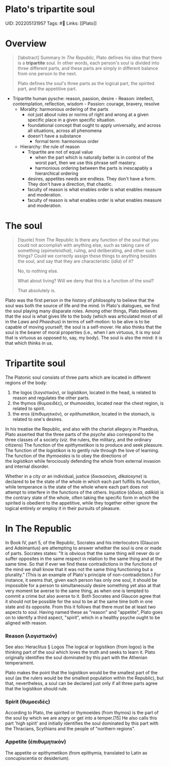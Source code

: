 # Plato's tripartite soul
UID: 202205131957
Tags: #🌲 
Links: [[Plato]]

# Overview
> [!abstract] Summary
> In _The Republic_, Plato defines his idea that there is a **tripartite** soul. In other words, each person's soul is divided into three different parts, and these parts are simply in different balance from one person to the next.
> 
> Plato defines the soul's three parts as the logical part, the spirited part, and the appetitive part.
- Tripartite human pysche: reason, passion, desire
        - Reason: intellect, contemplation, reflection, wisdom
        - Passion: courage, bravery, resolve
    - Morality: harmonious ordering of the parts
        - not just about rules or norms of right and wrong at a given specific place in a given specific situation.
        - foundational concept that ought to apply universally, and across all situations, across all phenomena
        - doesn't have a substance
            - formal term: harmonious order
    - Hierarchy: the rule of reason
        - Tripartite are not of equal value
            - when the part which is naturally better is in control of the worst part, then we use this phrase self mastery.
            - harmonious ordering between the parts is inescapably a hierarchical ordering
        - desires, appetites needs are endless. They don't have a form. They don't have a direction, that chaotic.
        - faculty of reason is what enables order is what enables measure and moderation.
        - faculty of reason is what enables order is what enables measure and moderation.
# The soul
> [!quote] from The Republic
> Is there any function of the soul that you could not accomplish with anything else, such as taking care of something (_epimeleisthai_), ruling, and deliberating, and other such things? Could we correctly assign these things to anything besides the soul, and say that they are characteristic (_idia_) of it?
> 
> No, to nothing else.
> 
> What about living? Will we deny that this is a function of the soul?
> 
> That absolutely is.

Plato was the first person in the history of philosophy to believe that the soul was both the source of life and the mind. In Plato's dialogues, we find the soul playing many disparate roles. Among other things, Plato believes that the soul is what gives life to the body (which was articulated most of all in the _Laws_ and _Phaedrus_) in terms of self-motion: to be alive is to be capable of moving yourself; the soul is a self-mover. He also thinks that the soul is the bearer of moral properties (i.e., when I am virtuous, it is my soul that is virtuous as opposed to, say, my body). The soul is also the mind: it is that which thinks in us.
# Tripartite soul
The Platonic soul consists of three parts which are located in different regions of the body:
1.  the logos (λογιστικόν), or _logistikon_, located in the head, is related to reason and regulates the other parts.
2.  the thymos (θυμοειδές), or _thumoeides_, located near the chest region, is related to spirit.
3.  the eros (ἐπιθυμητικόν), or _epithumetikon_, located in the stomach, is related to one's desires.

In his treatise the Republic, and also with the chariot allegory in Phaedrus, Plato asserted that the three parts of the _psyche_ also correspond to the three classes of a society (_viz._ the rulers, the military, and the ordinary citizens) The function of the _epithymetikon_ is to produce and seek pleasure. The function of the _logistikon_ is to gently rule through the love of learning. The function of the _thymoeides_ is to obey the directions of the _logistikon_ while ferociously defending the whole from external invasion and internal disorder.

Whether in a city or an individual, justice (δικαιοσύνη, _dikaiosyne_) is declared to be the state of the whole in which each part fulfills its function, while temperance is the state of the whole where each part does not attempt to interfere in the functions of the others. Injustice (ἀδικία, _adikia_) is the contrary state of the whole, often taking the specific form in which the spirited is obedient to the appetitive, while they together either ignore the logical entirely or employ it in their pursuits of pleasure.

# In The Republic
In Book IV, part 5, of the Republic, Socrates and his interlocutors (Glaucon and Adeimantus) are attempting to answer whether the soul is one or made of parts. Socrates states: "It is obvious that the same thing will never do or suffer opposites in the same respect in relation to the same thing and at the same time. So that if ever we find these contradictions in the functions of the mind we shall know that it was not the same thing functioning but a plurality." (This is an example of Plato's principle of non-contradiction.) For instance, it seems that, given each person has only one soul, it should be impossible for a person to simultaneously desire something yet also at that very moment be averse to the same thing, as when one is tempted to commit a crime but also averse to it. Both Socrates and Glaucon agree that it should not be possible for the soul to be at the same time both in one state and its opposite. From this it follows that there must be at least two aspects to soul. Having named these as "reason" and "appetite", Plato goes on to identify a third aspect, "spirit", which in a healthy psyche ought to be aligned with reason.

### Reason (λογιστικόν)
See also: Heraclitus § Logos
The logical or logistikon (from logos) is the thinking part of the soul which loves the truth and seeks to learn it. Plato originally identifies the soul dominated by this part with the Athenian temperament.

Plato makes the point that the logistikon would be the smallest part of the soul (as the rulers would be the smallest population within the Republic), but that, nevertheless, a soul can be declared just only if all three parts agree that the logistikon should rule.

### Spirit (θυμοειδές)
According to Plato, the spirited or thymoeides (from thymos) is the part of the soul by which we are angry or get into a temper.[15] He also calls this part 'high spirit' and initially identifies the soul dominated by this part with the Thracians, Scythians and the people of "northern regions".

### Appetite (ἐπιθυμητικόν)
The appetite or epithymetikon (from epithymia, translated to Latin as concupiscentia or desiderium).